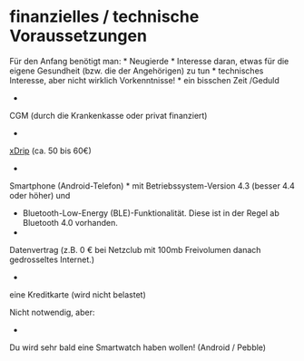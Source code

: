 # finanzielles / technische Voraussetzungen

Für den Anfang benötigt man:
* 
Neugierde
* 
Interesse daran, etwas für die eigene Gesundheit (bzw. die der Angehörigen) zu tun
* 
technisches Interesse, aber nicht wirklich Vorkenntnisse! 
* 
ein bisschen Zeit /Geduld




* 
CGM (durch die Krankenkasse oder privat finanziert)


* 
[xDrip](https://nightscout.gitbooks.io/nightscout_handbuch/content/grundlagen/xdrip/xdrip.html) (ca. 50 bis 60€)


* 
Smartphone (Android-Telefon)
 * 
mit Betriebssystem-Version 4.3 (besser 4.4 oder höher) und
 *  Bluetooth-Low-Energy (BLE)-Funktionalität. Diese ist in der Regel ab Bluetooth 4.0 vorhanden. 
* 
Datenvertrag (z.B. 0 € bei Netzclub mit 100mb Freivolumen danach gedrosseltes Internet.)



* 
eine Kreditkarte (wird nicht belastet)



Nicht notwendig, aber:

* 
Du wird sehr bald eine Smartwatch haben wollen! (Android / Pebble)

